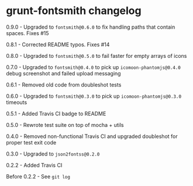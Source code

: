 # grunt-fontsmith changelog
0.9.0 - Upgraded to `fontsmith@0.6.0` to fix handling paths that contain spaces. Fixes #15

0.8.1 - Corrected README typos. Fixes #14

0.8.0 - Upgraded to `fontsmith@0.5.0` to fail faster for empty arrays of icons

0.7.0 - Upgraded to `fontsmith@0.4.0` to pick up `icomoon-phantomjs@0.4.0` debug screenshot and failed upload messaging

0.6.1 - Removed old code from doubleshot tests

0.6.0 - Upgraded to `fontsmith@0.3.0` to pick up `icomoon-phantomjs@0.3.0` timeouts

0.5.1 - Added Travis CI badge to README

0.5.0 - Rewrote test suite on top of mocha + utils

0.4.0 - Removed non-functional Travis CI and upgraded doubleshot for proper test exit code

0.3.0 - Upgraded to `json2fontss@0.2.0`

0.2.2 - Added Travis CI

Before 0.2.2 - See `git log`
